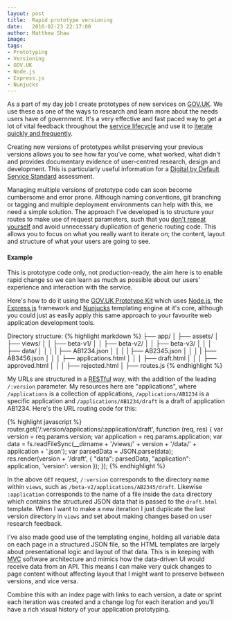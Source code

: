 ```yaml
---
layout: post
title:  Rapid prototype versioning
date:   2016-02-23 22:17:00
author: Matthew Shaw
image:
tags:
- Prototyping
- Versioning
- GOV.UK
- Node.js
- Express.js
- Nunjucks
---
```

As a part of my day job I create prototypes of new services on [GOV.UK](https://www.gov.uk/). We use these as one of the ways to research and learn more about the needs users have of government. It's a very effective and fast paced way to get a lot of vital feedback throughout the [service lifecycle](https://www.gov.uk/service-manual/phases) and use it to [iterate quickly and frequently](https://www.gov.uk/design-principles#fifth).

Creating new versions of prototypes whilst preserving your previous versions allows you to see how far you've come, what worked, what didn't and provides documentary evidence of user-centred research, design and development. This is particularly useful information for a [Digital by Default Service Standard](https://www.gov.uk/service-manual/digital-by-default) assessment.

Managing multiple versions of prototype code can soon become cumbersome and error prone. Although naming conventions, git branching or tagging and multiple deployment environments can help with this, we need a simple solution. The approach I've developed is to structure your routes to make use of request parameters, such that you [don't repeat yourself](https://en.wikipedia.org/wiki/Don%27t_repeat_yourself) and avoid unnecessary duplication of generic routing code. This allows you to focus on what you really want to iterate on; the content, layout and structure of what your users are going to see.

#### Example

This is prototype code only, not production-ready, the aim here is to enable rapid change so we can learn as much as possible about our users' experience and interaction with the service.

Here's how to do it using the [GOV.UK Prototype Kit](https://github.com/alphagov/govuk_prototype_kit) which uses [Node.js](https://nodejs.org/en/), the [Express.js](http://expressjs.com/) framework and [Nunjucks](https://mozilla.github.io/nunjucks/) templating engine at it's core, although you could just as easily apply this same approach to your favourite web application development tools.

Directory structure:
{% highlight markdown %}
├── app/
│   ├── assets/
│   ├── views/
│   │   ├── beta-v1/
│   │   ├── beta-v2/
│   │   ├── beta-v3/
│   │   │   ├── data/
│   │   │   |   ├── AB1234.json
│   │   │   |   ├── AB2345.json
│   │   │   |   ├── AB3456.json
│   │   │   ├── applications.html
│   │   │   ├── draft.html
│   │   │   ├── approved.html
│   │   │   ├── rejected.html
│   ├── routes.js
{% endhighlight %}

My URLs are structured in a [RESTful](http://www.vinaysahni.com/best-practices-for-a-pragmatic-restful-api#restful) way, with the addition of the leading `/:version` parameter. My resources here are "applications", where `/applications` is a collection of applications, `/applications/AB1234` is a specific application and `/applications/AB1234/draft` is a draft of application AB1234. Here's the URL routing code for this:

{% highlight javascript %}
router.get('/:version/applications/:application/draft', function (req, res) {
  var version = req.params.version;
  var application = req.params.application;
  var data = fs.readFileSync(__dirname + '/views/' + version + '/data/' + application + '.json');
  var parsedData = JSON.parse(data);
  res.render(version + '/draft', { "data": parsedData, "application": application, 'version': version });
});
{% endhighlight %}

In the above `GET` request, `/:version` corresponds to the directory name within `views`, such as `/beta-v2/applications/AB2345/draft`. Likewise `:application` corresponds to the name of a file inside the `data` directory which contains the structured JSON data that is passed to the `draft.html` template. When I want to make a new iteration I just duplicate the last version directory in `views` and set about making changes based on user research feedback.

I've also made good use of the templating engine, holding all variable data on each page in a structured JSON file, so the HTML templates are largely about presentational logic and layout of that data. This is in keeping with [MVC](https://en.wikipedia.org/wiki/Model%E2%80%93view%E2%80%93controller) software architecture and mimics how the data-driven UI would receive data from an API. This means I can make very quick changes to page content without affecting layout that I might want to preserve between versions, and vice versa.

Combine this with an index page with links to each version, a date or sprint each iteration was created and a change log for each iteration and you'll have a rich visual history of your application prototyping.
